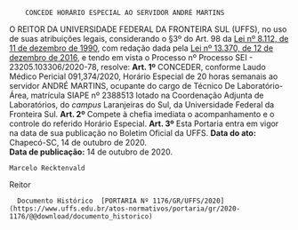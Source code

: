         CONCEDE HORÁRIO ESPECIAL AO SERVIDOR ANDRÉ MARTINS  

 O REITOR DA UNIVERSIDADE FEDERAL DA FRONTEIRA SUL (UFFS), no uso de suas atribuições legais, considerando o §3º do Art. 98 da [Lei nº 8.112, de 11 de dezembro de 1990](http://www.planalto.gov.br/ccivil_03/leis/l8112cons.htm), com redação dada pela [Lei nº 13.370, de 12 de dezembro de 2016](http://www.planalto.gov.br/ccivil_03/_ato2015-2018/2016/lei/l13370.htm), e tendo em vista o Processo nº Processo SEI - 23205.103306/2020-78, resolve:    **Art. 1º**  CONCEDER, conforme Laudo Médico Pericial 091,374/2020, Horário Especial de 20 horas semanais ao servidor ANDRÉ MARTINS, ocupante do cargo de Técnico De Laboratório-Área, matrícula SIAPE nº 2388513 lotado na Coordenação Adjunta de Laboratórios, do *campus*  Laranjeiras do Sul, da Universidade Federal da Fronteira Sul.    **Art. 2º**  Compete à chefia imediata o acompanhamento e o controle do referido Horário Especial.    **Art. 3º**  Esta Portaria entra em vigor na data de sua publicação no Boletim Oficial da UFFS.        **Data do ato:** Chapecó-SC, 14 de outubro de 2020.   
 **Data de publicação:**  14 de outubro de 2020. 

    Marcelo Recktenvald   
 Reitor 

      Documento Histórico  [PORTARIA Nº 1176/GR/UFFS/2020](https://www.uffs.edu.br/atos-normativos/portaria/gr/2020-1176/@@download/documento_historico)     
      